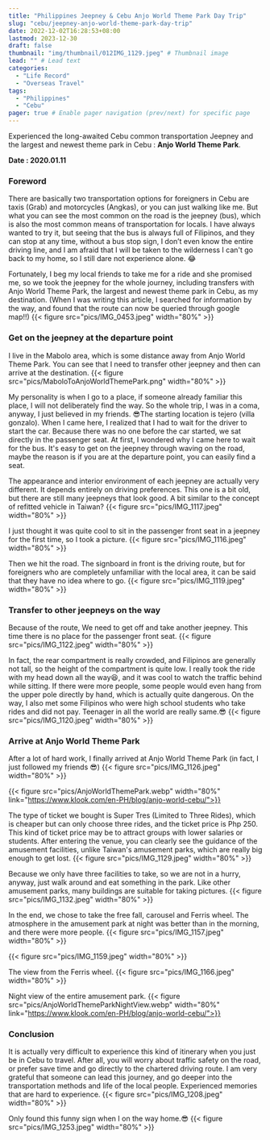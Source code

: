 ```yaml
---
title: "Philippines Jeepney & Cebu Anjo World Theme Park Day Trip"
slug: "cebu/jeepney-anjo-world-theme-park-day-trip"
date: 2022-12-02T16:28:53+08:00
lastmod: 2023-12-30
draft: false
thumbnail: "img/thumbnail/012IMG_1129.jpeg" # Thumbnail image
lead: "" # Lead text
categories:
  - "Life Record"
  - "Overseas Travel"
tags:
  - "Philippines"
  - "Cebu"
pager: true # Enable pager navigation (prev/next) for specific page
---
```

Experienced the long-awaited Cebu common transportation Jeepney and the largest and newest theme park in Cebu : **Anjo World Theme Park**.
<!--more-->
**Date : 2020.01.11**   

### Foreword 
There are basically two transportation options for foreigners in Cebu are taxis (Grab) and motorcycles (Angkas), or you can just walking like me. But what you can see the most common on the road is the jeepney (bus), which is also the most common means of transportation for locals. I have always wanted to try it, but seeing that the bus is always full of Filipinos, and they can stop at any time, without a bus stop sign, I don’t even know the entire driving line, and I am afraid that I will be taken to the wilderness I can't go back to my home, so I still dare not experience alone. 😂   

Fortunately, I beg my local friends to take me for a ride and she promised me, so we took the jeepney for the whole journey, including transfers with Anjo World Theme Park, the largest and newest theme park in Cebu, as my destination. (When I was writing this article, I searched for information by the way, and found that the route can now be queried through google map!!)
{{< figure src="pics/IMG_0453.jpeg" width="80%" >}}  

### Get on the jeepney at the departure point
I live in the Mabolo area, which is some distance away from Anjo World Theme Park. You can see that I need to transfer other jeepney and then can arrive at the destination.
{{< figure src="pics/MaboloToAnjoWorldThemePark.png" width="80%" >}} 

My personality is when I go to a place, if someone already familiar this place, I will not deliberately find the way. So the whole trip, I was in a coma, anyway, I just believed in my friends. 😎The starting location is tejero (villa gonzalo). When I came here, I realized that I had to wait for the driver to start the car. Because there was no one before the car started, we sat directly in the passenger seat. At first, I wondered why I came here to wait for the bus. It's easy to get on the jeepney through waving on the road, maybe  the reason is if you are at the departure point, you can easily find a seat.  

The appearance and interior environment of each jeepney are actually very different. It depends entirely on driving preferences. This one is a bit old, but there are still many jeepneys that look good. A bit similar to the concept of refitted vehicle in Taiwan?
{{< figure src="pics/IMG_1117.jpeg" width="80%" >}} 

I just thought it was quite cool to sit in the passenger front seat in a jeepney for the first time, so I took a picture.
{{< figure src="pics/IMG_1116.jpeg" width="80%" >}} 

Then we hit the road. The signboard in front is the driving route, but for foreigners who are completely unfamiliar with the local area, it can be said that they have no idea where to go.
{{< figure src="pics/IMG_1119.jpeg" width="80%" >}} 

### Transfer to other jeepneys on the way
Because of the route, We need to get off and take another jeepney. This time there is no place for the passenger front seat.
{{< figure src="pics/IMG_1122.jpeg" width="80%" >}} 

In fact, the rear compartment is really crowded, and Filipinos are generally not tall, so the height of the compartment is quite low. I really took the ride with my head down all the way😆, and it was cool to watch the traffic behind while sitting. If there were more people, some people would even hang from the upper pole directly by hand, which is actually quite dangerous. On the way, I also met some Filipinos who were high school students who take rides and did not pay. Teenager in all the world are really same.😎 
{{< figure src="pics/IMG_1120.jpeg" width="80%" >}} 

### Arrive at Anjo World Theme Park
After a lot of hard work, I finally arrived at Anjo World Theme Park (in fact, I just followed my friends 😎)
{{< figure src="pics/IMG_1126.jpeg" width="80%" >}} 

{{< figure src="pics/AnjoWorldThemePark.webp" width="80%" link="https://www.klook.com/en-PH/blog/anjo-world-cebu/">}} 

The type of ticket we bought is Super Tres (Limited to Three Rides), which is cheaper but can only choose three rides, and the ticket price is Php 250. This kind of ticket price may be to attract groups with lower salaries or students. After entering the venue, you can clearly see the guidance of the amusement facilities, unlike Taiwan's amusement parks, which are really big enough to get lost.
{{< figure src="pics/IMG_1129.jpeg" width="80%" >}} 

Because we only have three facilities to take, so we are not in a hurry, anyway, just walk around and eat something in the park. Like other amusement parks, many buildings are suitable for taking pictures.
{{< figure src="pics/IMG_1132.jpeg" width="80%" >}} 

In the end, we chose to take the free fall, carousel and Ferris wheel. The atmosphere in the amusement park at night was better than in the morning, and there were more people.
{{< figure src="pics/IMG_1157.jpeg" width="80%" >}} 

{{< figure src="pics/IMG_1159.jpeg" width="80%" >}} 

The view from the Ferris wheel.
{{< figure src="pics/IMG_1166.jpeg" width="80%" >}} 

Night view of the entire amusement park.
{{< figure src="pics/AnjoWorldThemeParkNightView.webp" width="80%" link="https://www.klook.com/en-PH/blog/anjo-world-cebu/">}} 

### Conclusion
It is actually very difficult to experience this kind of itinerary when you just be in Cebu to travel. After all, you will worry about traffic safety on the road, or prefer save time and go directly to the chartered driving route. I am very grateful that someone can lead this journey, and go deeper into the transportation methods and life of the local people. Experienced memories that are hard to experience.
{{< figure src="pics/IMG_1208.jpeg" width="80%" >}} 

Only found this funny sign when I on the way home.😎
{{< figure src="pics/IMG_1253.jpeg" width="80%" >}} 
  


 





